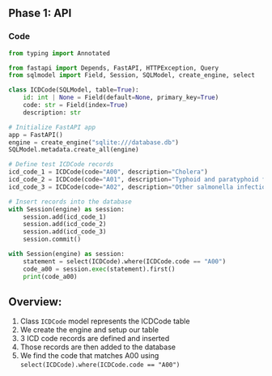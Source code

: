 ## Phase 1: API

### Code
```python
from typing import Annotated

from fastapi import Depends, FastAPI, HTTPException, Query
from sqlmodel import Field, Session, SQLModel, create_engine, select

class ICDCode(SQLModel, table=True):
    id: int | None = Field(default=None, primary_key=True)
    code: str = Field(index=True)
    description: str

# Initialize FastAPI app
app = FastAPI()
engine = create_engine("sqlite:///database.db")
SQLModel.metadata.create_all(engine)

# Define test ICDCode records
icd_code_1 = ICDCode(code="A00", description="Cholera")
icd_code_2 = ICDCode(code="A01", description="Typhoid and paratyphoid fevers")
icd_code_3 = ICDCode(code="A02", description="Other salmonella infections")

# Insert records into the database
with Session(engine) as session:
    session.add(icd_code_1)
    session.add(icd_code_2)
    session.add(icd_code_3)
    session.commit()

with Session(engine) as session:
    statement = select(ICDCode).where(ICDCode.code == "A00")
    code_a00 = session.exec(statement).first()
    print(code_a00)
```

## Overview:
1. Class `ICDCode` model represents the ICDCode table
2. We create the engine and setup our table
3. 3 ICD code records are defined and inserted
4. Those records are then added to the database
5. We find the code that matches A00 using `select(ICDCode).where(ICDCode.code == "A00")`